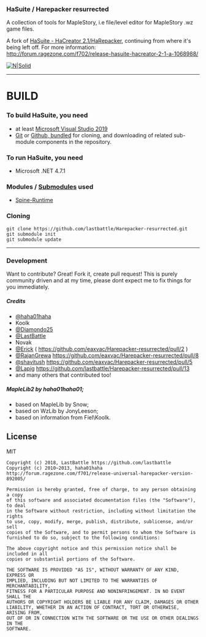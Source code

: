 ### HaSuite / Harepacker resurrected
A collection of tools for MapleStory, i.e file/level editor for MapleStory .wz game files.

A fork of [HaSuite - HaCreator 2.1/HaRepacker](https://github.com/hadeutscher/HaSuite), continuing from where it's being left off.
For more information: http://forum.ragezone.com/f702/release-hasuite-hacreator-2-1-a-1068988/

[![N|Solid](https://user-images.githubusercontent.com/4586194/41190431-cd2d7146-6c10-11e8-90ac-b5d5a6fdaeb3.png)](https://github.com/lastbattle/Harepacker-resurrected)

------------------------------
# BUILD

### To build HaSuite, you need 
 - at least [Microsoft Visual Studio 2019](https://visualstudio.microsoft.com/vs/)
 - [Git](https://git-scm.com/downloads) or [Github, bundled](https://desktop.github.com/) for cloning, and downloading of related sub-module components in the repository.

### To run HaSuite, you need 
 - Microsoft .NET 4.7.1 

### Modules / [Submodules](https://www.atlassian.com/git/tutorials/git-submodule) used
- [Spine-Runtime](https://github.com/EsotericSoftware/spine-runtimes)

### Cloning
``` 
git clone https://github.com/lastbattle/Harepacker-resurrected.git
git submodule init
git submodule update
``` 

------------------------------

### Development

Want to contribute? Great! Fork it, create pull request! 
This is purely community driven and at my time, please dont expect me to fix things for you immediately.


##### Credits
 - [@haha01haha](https://github.com/hadeutscher)
 - Koolk
 - [@Diamondo25](https://github.com/Diamondo25)
 - [@LastBattle](https://github.com/lastbattle)
 - Novak
 - [@Erick](https://github.com/ertrii)   ( https://github.com/eaxvac/Harepacker-resurrected/pull/2 ) 
 - [@RajanGrewa](https://github.com/RajanGrewal) https://github.com/eaxvac/Harepacker-resurrected/pull/8
 - [@shavitush](https://github.com/shavitush) https://github.com/eaxvac/Harepacker-resurrected/pull/5
 - [@Lapig](https://github.com/Lapig) https://github.com/lastbattle/Harepacker-resurrected/pull/13
 - and many others that contributed too! 

##### MapleLib2 by haha01haha01;
 - based on MapleLib by Snow;
 - based on WzLib by JonyLeeson;
 - based on information from Fiel\Koolk.


License
----

MIT
```
Copyright (c) 2018, LastBattle https://github.com/lastbattle
Copyright (c) 2010~2013, haha01haha http://forum.ragezone.com/f701/release-universal-harepacker-version-892005/

Permission is hereby granted, free of charge, to any person obtaining a copy
of this software and associated documentation files (the "Software"), to deal
in the Software without restriction, including without limitation the rights
to use, copy, modify, merge, publish, distribute, sublicense, and/or sell
copies of the Software, and to permit persons to whom the Software is
furnished to do so, subject to the following conditions:

The above copyright notice and this permission notice shall be included in all
copies or substantial portions of the Software.

THE SOFTWARE IS PROVIDED "AS IS", WITHOUT WARRANTY OF ANY KIND, EXPRESS OR
IMPLIED, INCLUDING BUT NOT LIMITED TO THE WARRANTIES OF MERCHANTABILITY,
FITNESS FOR A PARTICULAR PURPOSE AND NONINFRINGEMENT. IN NO EVENT SHALL THE
AUTHORS OR COPYRIGHT HOLDERS BE LIABLE FOR ANY CLAIM, DAMAGES OR OTHER
LIABILITY, WHETHER IN AN ACTION OF CONTRACT, TORT OR OTHERWISE, ARISING FROM,
OUT OF OR IN CONNECTION WITH THE SOFTWARE OR THE USE OR OTHER DEALINGS IN THE
SOFTWARE.

```
